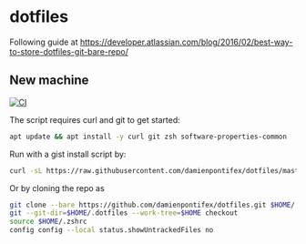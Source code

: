# dotfiles

Following guide at https://developer.atlassian.com/blog/2016/02/best-way-to-store-dotfiles-git-bare-repo/

## New machine

[![CI](https://github.com/damienpontifex/dotfiles/workflows/CI/badge.svg)](https://github.com/damienpontifex/dotfiles/actions/workflows/ci.yml)

The script requires curl and git to get started:

```bash
apt update && apt install -y curl git zsh software-properties-common
```

Run with a gist install script by:

```bash
curl -sL https://raw.githubusercontent.com/damienpontifex/dotfiles/master/.bootstrap | zsh
```

Or by cloning the repo as

```bash
git clone --bare https://github.com/damienpontifex/dotfiles.git $HOME/.dotfiles
git --git-dir=$HOME/.dotfiles --work-tree=$HOME checkout
source $HOME/.zshrc
config config --local status.showUntrackedFiles no
```
